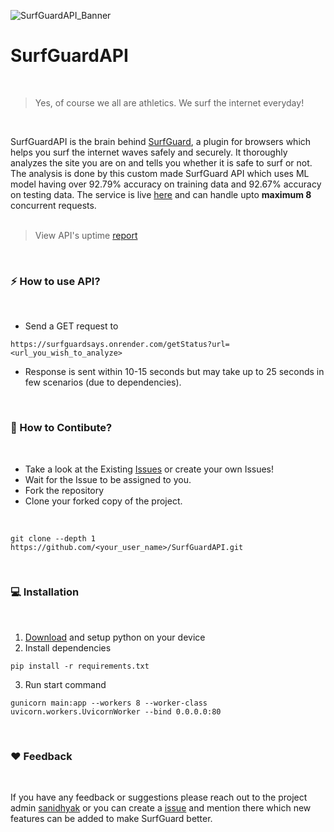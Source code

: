 ![SurfGuardAPI_Banner](https://github.com/notsanidhyak/SurfGuardAPI/assets/86651116/f57ba747-a1c8-4576-8071-5300735fc1f2)


# SurfGuardAPI
<br>

> Yes, of course we all are athletics. We surf the internet everyday!
<br>

SurfGuardAPI is the brain behind [SurfGuard](https://github.com/notsanidhyak/SurfGuard-Chrome), a plugin for browsers which helps you surf the internet waves safely and securely. It thoroughly analyzes the site you are on and tells you whether it is safe to surf or not. The analysis is done by this custom made SurfGuard API which uses ML model having over 92.79% accuracy on training data and 92.67% accuracy on testing data.
The service is live [here](https://surfguardsays.onrender.com) and can handle upto **maximum 8** concurrent requests.
<br>
<br>

> View API's uptime [report](https://stats.uptimerobot.com/gX1q8UqzLG/794416744)

<br>


### ⚡ How to use API?
<br>

- Send a GET request to 
```
https://surfguardsays.onrender.com/getStatus?url=<url_you_wish_to_analyze>
```

- Response is sent within 10-15 seconds but may take up to 25 seconds in few scenarios (due to dependencies).
<br>

### 🤝 How to Contibute?
<br>

- Take a look at the Existing [Issues](https://github.com/notsanidhyak/SurfGuardAPI/issues) or create your own Issues!
- Wait for the Issue to be assigned to you.
- Fork the repository
- Clone your forked copy of the project.
<br>

```
git clone --depth 1 https://github.com/<your_user_name>/SurfGuardAPI.git
```
<br>

### 💻 Installation
<br>

1. [Download](https://www.python.org/) and setup python on your device
2. Install dependencies

```
pip install -r requirements.txt
```
3. Run start command

```
gunicorn main:app --workers 8 --worker-class uvicorn.workers.UvicornWorker --bind 0.0.0.0:80
```

<br>

### ❤️ Feedback
<br>

If you have any feedback or suggestions please reach out to the project admin [sanidhyak](https://github.com/notsanidhyak) or you can create a [issue](https://github.com/notsanidhyak/SurfGuardAPI/issues) and mention there which new features can be added to make SurfGuard better.

